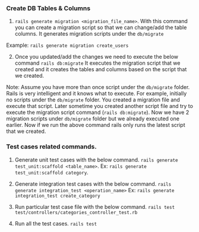 ### Create DB Tables & Columns

1. `rails generate migration <migration_file_name>`. With this command you can create a migration script so that we can change/add the table columns. It generates migration scripts under the `db/migrate`

Example: `rails generate migration create_users`

2. Once you updated/add the changes we need to execute the below command
`rails db:migrate`
It executes the migration script that we created and it creates the tables and columns based on the script that we created. 

Note: Assume you have more than once script under the `db/migrate` folder. Rails is very intelligent and it knows what to execute. For example, initially no scripts under the `db/migrate` folder. You created a migration file and execute that script. Later sometime you created another script file and try to execute the migration script command (`rails db:migrate`). Now we have 2 migration scripts under `db/migrate` folder but we already executed one earlier. Now if we run the above command rails only runs the latest script that we created.

### Test cases related commands.

1. Generate unit test cases with the below command. `rails generate test_unit:scaffold <table_name>`.
Ex: `rails generate test_unit:scaffold category`.

2. Generate integration test cases with the below command. `rails generate integration_test <operation_name>`
Ex: `rails generate integration_test create_category`

3. Run particular test case file with the below command. `rails test test/controllers/categories_controller_test.rb`

4. Run all the test cases. `rails test`
